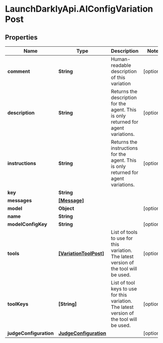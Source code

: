 # LaunchDarklyApi.AIConfigVariationPost

## Properties

Name | Type | Description | Notes
------------ | ------------- | ------------- | -------------
**comment** | **String** | Human-readable description of this variation | [optional] 
**description** | **String** | Returns the description for the agent. This is only returned for agent variations. | [optional] 
**instructions** | **String** | Returns the instructions for the agent. This is only returned for agent variations. | [optional] 
**key** | **String** |  | 
**messages** | [**[Message]**](Message.md) |  | 
**model** | **Object** |  | [optional] 
**name** | **String** |  | 
**modelConfigKey** | **String** |  | [optional] 
**tools** | [**[VariationToolPost]**](VariationToolPost.md) | List of tools to use for this variation. The latest version of the tool will be used. | [optional] 
**toolKeys** | **[String]** | List of tool keys to use for this variation. The latest version of the tool will be used. | [optional] 
**judgeConfiguration** | [**JudgeConfiguration**](JudgeConfiguration.md) |  | [optional] 


